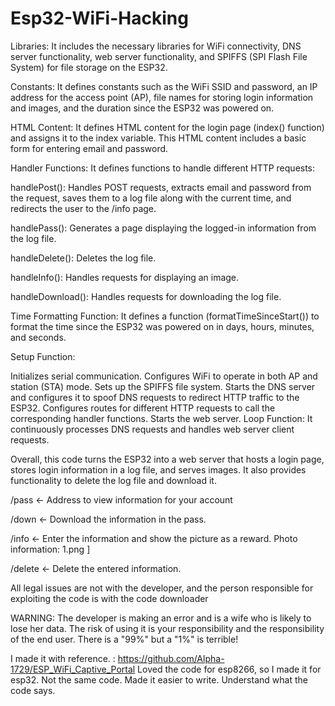 # Esp32-WiFi-Hacking

Libraries: It includes the necessary libraries for WiFi connectivity, DNS server functionality, web server functionality, and SPIFFS (SPI Flash File System) for file storage on the ESP32.

Constants: It defines constants such as the WiFi SSID and password, an IP address for the access point (AP), file names for storing login information and images, and the duration since the ESP32 was powered on.

HTML Content: It defines HTML content for the login page (index() function) and assigns it to the index variable. This HTML content includes a basic form for entering email and password.

Handler Functions: It defines functions to handle different HTTP requests:

handlePost(): Handles POST requests, extracts email and password from the request, saves them to a log file along with the current time, and redirects the user to the /info page.

handlePass(): Generates a page displaying the logged-in information from the log file.

handleDelete(): Deletes the log file.

handleInfo(): Handles requests for displaying an image.

handleDownload(): Handles requests for downloading the log file.

Time Formatting Function: It defines a function (formatTimeSinceStart()) to format the time since the ESP32 was powered on in days, hours, minutes, and seconds.

Setup Function:

Initializes serial communication.
Configures WiFi to operate in both AP and station (STA) mode.
Sets up the SPIFFS file system.
Starts the DNS server and configures it to spoof DNS requests to redirect HTTP traffic to the ESP32.
Configures routes for different HTTP requests to call the corresponding handler functions.
Starts the web server.
Loop Function: It continuously processes DNS requests and handles web server client requests.

Overall, this code turns the ESP32 into a web server that hosts a login page, stores login information in a log file, and serves images. It also provides functionality to delete the log file and download it.

/pass <- Address to view information for your account

/down <- Download the information in the pass.

/info <- Enter the information and show the picture as a reward.  Photo information: 1.png ]

/delete <- Delete the entered information.


All legal issues are not with the developer, and the person responsible for exploiting the code is with the code downloader

WARNING: The developer is making an error and is a wife who is likely to lose her data. The risk of using it is your responsibility and the responsibility of the end user. There is a "99%" but a "1%" is terrible!

I made it with reference. : https://github.com/Alpha-1729/ESP_WiFi_Captive_Portal
Loved the code for esp8266, so I made it for esp32. Not the same code. Made it easier to write. Understand what the code says.
